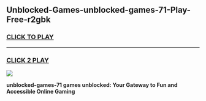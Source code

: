 
## Unblocked-Games-unblocked-games-71-Play-Free-r2gbk
<h3>
<a href="https://premium76.site?title=unblocked-games-71&ref=23A">CLICK TO PLAY</a></h3>
<hr>

<h3>
<a href="https://premium76.site?title=unblocked-games-71&ref=23A">CLICK 2 PLAY</a>
  
</h3>

<a href="https://premium76.site?title=unblocked-games-71&ref=23A"><img src="https://clearcache.store/games.png"></a>


**unblocked-games-71 games unblocked: Your Gateway to Fun and Accessible Online Gaming**
